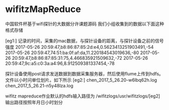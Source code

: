 # wifitzMapReduce
中国软件杯基于wifi探针的大数据分许课题源码
我们小组收集到的数据以下面这种格式存储

[eg1:]    记录的时间，采集的mac数据，与探针设备的距离，与探针设备之前的信号强度
		2017-05-26 20:59:47,b8:86:87:85:2d:e4,0.5623413251903491,-54
		2017-05-26 20:59:47,74:51:ba:0f:af:da,11.220184543019636,-80
		2017-05-26 20:59:47,b8:86:87:85:31:75,4.466835921509632,-72
		2017-05-26 20:59:47,9c:a5:c0:3a:a4:96,8.912509381337454,-78
    
探针设备使用post请求发送数据到数据采集服务器，然后使用flume上传到hdfs。文件以小时问单位划片。如下所示
[eg2:] chen_2017_5_26.20-w6lbq62h.log 
       chen_2017_5_26.21-n5y48lza.log

wifitz mapreduce作业默认的hdfs输入路径为 /wifitzlogs/usr/wifitzlogs/[eg2]
输出路径按照年月日小时划分

